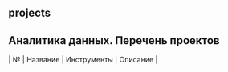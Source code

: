 ## projects



## Аналитика данных. Перечень проектов 
| № | Название | Инструменты | Описание | 


